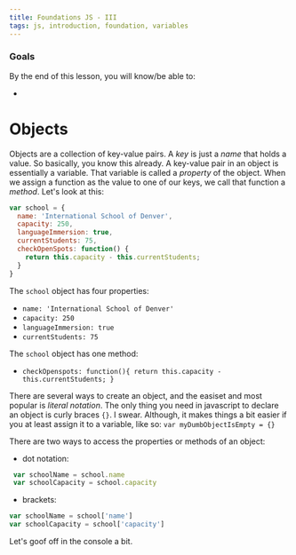 ```yaml
---
title: Foundations JS - III
tags: js, introduction, foundation, variables
---
```

### Goals

By the end of this lesson, you will know/be able to:

* 

# Objects
Objects are a collection of key-value pairs. A _key_ is just a _name_ that holds a value. So basically, you know this already. A key-value pair in an object is essentially a variable. That variable is called a _property_ of the object. When we assign a function as the value to one of our keys, we call that function a _method_. Let's look at this:

```javascript
var school = {
  name: 'International School of Denver',
  capacity: 250,
  languageImmersion: true,
  currentStudents: 75,
  checkOpenSpots: function() {
    return this.capacity - this.currentStudents;
  }
}
```
The ```school``` object has four properties:

- ```name: 'International School of Denver'```
- ```capacity: 250```
- ```languageImmersion: true```
- ```currentStudents: 75```

The ```school``` object has one method:

- ```checkOpenspots: function(){ return this.capacity - this.currentStudents; }```

There are several ways to create an object, and the easiset and most popular is _literal notation_. The only thing you need in javascript to declare an object is curly braces ```{}```. I swear. Although, it makes things a bit easier if you at least assign it to a variable, like so: ```var myDumbObjectIsEmpty = {}```

There are two ways to access the properties or methods of an object: 

- dot notation:
```javascript
 var schoolName = school.name
 var schoolCapacity = school.capacity
```
- brackets: 
```javascript
var schoolName = school['name']
var schoolCapacity = school['capacity']
```

Let's goof off in the console a bit.

